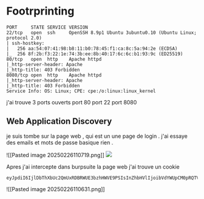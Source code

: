 # Footrprinting

```
PORT     STATE SERVICE VERSION
22/tcp   open  ssh     OpenSSH 8.9p1 Ubuntu 3ubuntu0.10 (Ubuntu Linux; protocol 2.0)
| ssh-hostkey: 
|   256 aa:54:07:41:98:b8:11:b0:78:45:f1:ca:8c:5a:94:2e (ECDSA)
|_  256 8f:2b:f3:22:1e:74:3b:ee:8b:40:17:6c:6c:b1:93:9c (ED25519)
80/tcp   open  http    Apache httpd
|_http-server-header: Apache
|_http-title: 403 Forbidden
8080/tcp open  http    Apache httpd
|_http-server-header: Apache
|_http-title: 403 Forbidden
Service Info: OS: Linux; CPE: cpe:/o:linux:linux_kernel
```

j'ai trouve 3 ports ouverts 
port 80
port 22
port 8080 

## Web Application Discovery
je suis tombe sur la page web , qui est un une page de login . j'ai essaye des emails et mots de passe basique rien . 

![[Pasted image 20250226110719.png]] 
<img src="Notes/Pasted image 20250226110631.png" > 

Apres j'ai intercepte dans burpsuite la page web j'ai trouve un cookie 

```
eyJpdiI6IjlDbThXbUc2QmUxRDBRWUE3bzhHWVE9PSIsInZhbHVlIjoibVdYWUpCM0pRQTVyd3VMZlNmaHpOeFdCNUFKNlhBcTlRd0xWVnV2dzNkS1FYUGZzL3czV0VTMlhkUXZIZmNRT3BIdFZxWGRhclNLV0FCMnJXaUhTYTJhaThrU3hpazhSNjVYZDdKYVl3RHBpTkdqOEFyNUxQMVpaY2VwbzkvSUgiLCJtYWMiOiIyZTQ0NWVlNThkYmJkNGM5ZDdhZTYwNmQ4MDQwYzllNzBjZDJjNzM3NmFiNGJkZTM0Y2ZkZGVkNTA3Zjg0YTAyIiwidGFnIjoiIn0%3D;
```



![[Pasted image 20250226110631.png]] 

